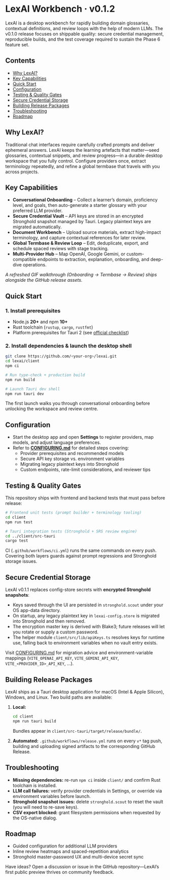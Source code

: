 # LexAI Workbench · v0.1.2

LexAI is a desktop workbench for rapidly building domain glossaries, contextual definitions, and review loops with the help of modern LLMs. The v0.1.0 release focuses on shippable quality: secure credential management, reproducible builds, and the test coverage required to sustain the Phase 6 feature set.

## Contents

- [Why LexAI?](#why-lexai)
- [Key Capabilities](#key-capabilities)
- [Quick Start](#quick-start)
- [Configuration](#configuration)
- [Testing & Quality Gates](#testing--quality-gates)
- [Secure Credential Storage](#secure-credential-storage)
- [Building Release Packages](#building-release-packages)
- [Troubleshooting](#troubleshooting)
- [Roadmap](#roadmap)

## Why LexAI?

Traditional chat interfaces require carefully crafted prompts and deliver ephemeral answers. LexAI keeps the learning artefacts that matter—seed glossaries, contextual snippets, and review progress—in a durable desktop workspace that you fully control. Configure providers once, extract terminology repeatedly, and refine a global termbase that travels with you across projects.

## Key Capabilities

- **Conversational Onboarding** – Collect a learner’s domain, proficiency level, and goals, then auto-generate a starter glossary with your preferred LLM provider.
- **Secure Credential Vault** – API keys are stored in an encrypted Stronghold snapshot managed by Tauri. Legacy plaintext keys are migrated automatically.
- **Document Workbench** – Upload source materials, extract high-impact terminology, and capture contextual references for later review.
- **Global Termbase & Review Loop** – Edit, deduplicate, export, and schedule spaced reviews with stage tracking.
- **Multi-Provider Hub** – Map OpenAI, Google Gemini, or custom-compatible endpoints to extraction, explanation, onboarding, and deep-dive operations.

*A refreshed GIF walkthrough (Onboarding → Termbase → Review) ships alongside the GitHub release assets.*

## Quick Start

### 1. Install prerequisites

- Node.js **20+** and npm **10+**
- Rust toolchain (`rustup`, `cargo`, `rustfmt`)
- Platform prerequisites for Tauri 2 (see [official checklist](https://tauri.app/v2/guides/prerequisites))

### 2. Install dependencies & launch the desktop shell

```bash
git clone https://github.com/<your-org>/lexai.git
cd lexai/client
npm ci

# Run type-check + production build
npm run build

# Launch Tauri dev shell
npm run tauri dev
```

The first launch walks you through conversational onboarding before unlocking the workspace and review centre.

## Configuration

- Start the desktop app and open **Settings** to register providers, map models, and adjust language preferences.
- Refer to **[CONFIGURING.md](CONFIGURING.md)** for detailed steps covering:
  - Provider prerequisites and recommended models
  - Secure API key storage vs. environment variables
  - Migrating legacy plaintext keys into Stronghold
  - Custom endpoints, rate-limit considerations, and reviewer tips

## Testing & Quality Gates

This repository ships with frontend and backend tests that must pass before release:

```bash
# Frontend unit tests (prompt builder + terminology tooling)
cd client
npm run test

# Tauri integration tests (Stronghold + SRS review engine)
cd ../client/src-tauri
cargo test
```

CI (`.github/workflows/ci.yml`) runs the same commands on every push. Covering both layers guards against prompt regressions and Stronghold storage issues.

## Secure Credential Storage

LexAI v0.1.1 replaces config-store secrets with **encrypted Stronghold snapshots**:

- Keys saved through the UI are persisted in `stronghold.scout` under your OS app-data directory.
- On startup, any legacy plaintext key in `lexai-config.store` is migrated into Stronghold and then removed.
- The encryption master key is derived with Blake3; future releases will let you rotate or supply a custom password.
- The helper module `client/src/lib/apiKeys.ts` resolves keys for runtime use, falling back to environment variables when no vault entry exists.

Visit [CONFIGURING.md](CONFIGURING.md#secure-storage-options) for migration advice and environment-variable mappings (`VITE_OPENAI_API_KEY`, `VITE_GEMINI_API_KEY`, `VITE_<PROVIDER_ID>_API_KEY`, …).

## Building Release Packages

LexAI ships as a Tauri desktop application for macOS (Intel & Apple Silicon), Windows, and Linux. Two build paths are available:

1. **Local:**
   ```bash
   cd client
   npm run tauri build
   ```
   Bundles appear in `client/src-tauri/target/release/bundle/`.

2. **Automated:**
   `.github/workflows/release.yml` runs on every `v*` tag push, building and uploading signed artifacts to the corresponding GitHub Release.

## Troubleshooting

- **Missing dependencies:** re-run `npm ci` inside `client/` and confirm Rust toolchain is installed.
- **LLM call failures:** verify provider credentials in Settings, or override via environment variables before launch.
- **Stronghold snapshot issues:** delete `stronghold.scout` to reset the vault (you will need to re-save keys).
- **CSV export blocked:** grant filesystem permissions when requested by the OS-native dialog.

## Roadmap

- Guided configuration for additional LLM providers
- Inline review heatmaps and spaced-repetition analytics
- Stronghold master-password UX and multi-device secret sync

Have ideas? Open a discussion or issue in the GitHub repository—LexAI’s first public preview thrives on community feedback.
